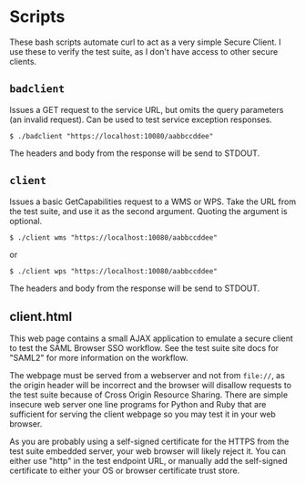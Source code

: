 # Scripts

These bash scripts automate curl to act as a very simple Secure Client. I use these to verify the test suite, as I don't have access to other secure clients.

## `badclient`

Issues a GET request to the service URL, but omits the query parameters (an invalid request). Can be used to test service exception responses.

```terminal
$ ./badclient "https://localhost:10080/aabbccddee"
```

The headers and body from the response will be send to STDOUT.

## `client`

Issues a basic GetCapabilities request to a WMS or WPS. Take the URL from the test suite, and use it as the second argument. Quoting the argument is optional.

```terminal
$ ./client wms "https://localhost:10080/aabbccddee"
```

or

```terminal
$ ./client wps "https://localhost:10080/aabbccddee"
```

The headers and body from the response will be send to STDOUT.

## client.html

This web page contains a small AJAX application to emulate a secure client to test the SAML Browser SSO workflow. See the test suite site docs for "SAML2" for more information on the workflow.

The webpage must be served from a webserver and not from `file://`, as the origin header will be incorrect and the browser will disallow requests to the test suite because of Cross Origin Resource Sharing. There are simple insecure web server one line programs for Python and Ruby that are sufficient for serving the client webpage so you may test it in your web browser.

As you are probably using a self-signed certificate for the HTTPS from the test suite embedded server, your web browser will likely reject it. You can either use "http" in the test endpoint URL, or manually add the self-signed certificate to either your OS or browser certificate trust store.
